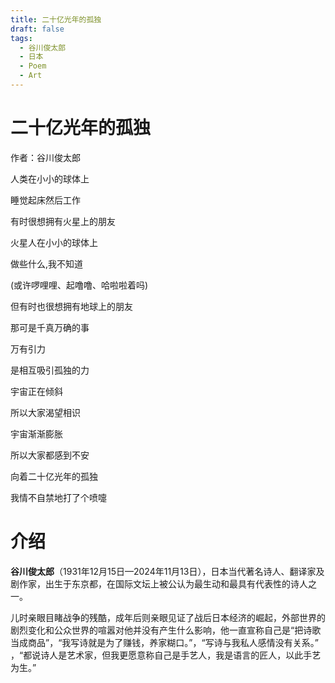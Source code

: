 ```yaml
---
title: 二十亿光年的孤独
draft: false
tags:
  - 谷川俊太郎
  - 日本
  - Poem
  - Art
---
```

# 二十亿光年的孤独

作者：谷川俊太郎

人类在小小的球体上

睡觉起床然后工作

有时很想拥有火星上的朋友

火星人在小小的球体上

做些什么,我不知道

(或许啰哩哩、起噜噜、哈啦啦着吗)

但有时也很想拥有地球上的朋友

那可是千真万确的事

万有引力

是相互吸引孤独的力

宇宙正在倾斜

所以大家渴望相识

宇宙渐渐膨胀

所以大家都感到不安

向着二十亿光年的孤独

我情不自禁地打了个喷嚏

# 介绍
**谷川俊太郎**（1931年12月15日—2024年11月13日），日本当代著名诗人、翻译家及剧作家，出生于东京都，在国际文坛上被公认为最生动和最具有代表性的诗人之一。

儿时亲眼目睹战争的残酷，成年后则亲眼见证了战后日本经济的崛起，外部世界的剧烈变化和公众世界的喧嚣对他并没有产生什么影响，他一直宣称自己是“把诗歌当成商品”，“我写诗就是为了赚钱，养家糊口。”，“写诗与我私人感情没有关系。” ，“都说诗人是艺术家，但我更愿意称自己是手艺人，我是语言的匠人，以此手艺为生。” 

